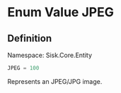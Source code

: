 # Enum Value JPEG

## Definition
Namespace: Sisk.Core.Entity

```csharp
JPEG = 100
```

Represents an JPEG/JPG image.

